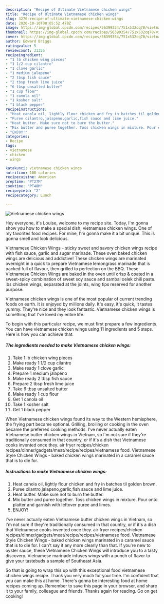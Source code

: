 ```yaml
---
description: "Recipe of Ultimate Vietnamese chicken wings"
title: "Recipe of Ultimate Vietnamese chicken wings"
slug: 3276-recipe-of-ultimate-vietnamese-chicken-wings
date: 2020-10-10T08:05:52.478Z
image: https://img-global.cpcdn.com/recipes/56399354/751x532cq70/vietnamese-chicken-wings-recipe-main-photo.jpg
thumbnail: https://img-global.cpcdn.com/recipes/56399354/751x532cq70/vietnamese-chicken-wings-recipe-main-photo.jpg
cover: https://img-global.cpcdn.com/recipes/56399354/751x532cq70/vietnamese-chicken-wings-recipe-main-photo.jpg
author: Edward Briggs
ratingvalue: 5
reviewcount: 31355
recipeingredient:
- "1 lb chicken wing pieces"
- "1 1/2 cup cilantro"
- "1 clove garlic"
- "1 medium jalapeno"
- "2 tbsp fish sauce"
- "2 tbsp fresh lime juice"
- "6 tbsp unsalted butter"
- "1 cup flour"
- "1 canola oil"
- "1 kosher salt"
- "1 black pepper"
recipeinstructions:
- "Heat canola oil, lightly flour chicken and fry in batches til golden brown."
- "Puree cilantro,jalapeno,garlic,fish sauce and lime juice."
- "Heat butter. Make sure not to burn the butter."
- "Mix butter and puree together. Toss chicken wings in mixture. Pour onto platter and garnish with leftover puree and limes."
- "ENJOY!"
categories:
- Recipe
tags:
- vietnamese
- chicken
- wings

katakunci: vietnamese chicken wings 
nutrition: 108 calories
recipecuisine: American
preptime: "PT27M"
cooktime: "PT48M"
recipeyield: "2"
recipecategory: Lunch

---
```



![Vietnamese chicken wings](https://img-global.cpcdn.com/recipes/56399354/751x532cq70/vietnamese-chicken-wings-recipe-main-photo.jpg)

Hey everyone, it's Louise, welcome to my recipe site. Today, I'm gonna show you how to make a special dish, vietnamese chicken wings. One of my favorites food recipes. For mine, I'm gonna make it a bit unique. This is gonna smell and look delicious.

Vietnamese Chicken Wings - sticky sweet and savory chicken wings recipe with fish sauce, garlic and sugar marinade. These oven baked chicken wings are delicious and addictive! These chicken wings are marinated overnight in a quick to prepare Vietnamese lemongrass marinade that is packed full of flavour, then grilled to perfection on the BBQ. These Vietnamese Chicken Wings are baked in the oven until crisp &amp; coated in a sweet-spicy combination of sweet soy sauce and sambal oelek chili paste. lbs chicken wings, separated at the joints, wing tips reserved for another purpose.

Vietnamese chicken wings is one of the most popular of current trending foods on earth. It is enjoyed by millions daily. It's easy, it's quick, it tastes yummy. They're nice and they look fantastic. Vietnamese chicken wings is something that I've loved my entire life.


To begin with this particular recipe, we must first prepare a few ingredients. You can have vietnamese chicken wings using 11 ingredients and 5 steps. Here is how you can achieve that.

<!--inarticleads1-->

##### The ingredients needed to make Vietnamese chicken wings:

1. Take 1 lb chicken wing pieces
1. Make ready 1 1/2 cup cilantro
1. Make ready 1 clove garlic
1. Prepare 1 medium jalapeno
1. Make ready 2 tbsp fish sauce
1. Prepare 2 tbsp fresh lime juice
1. Take 6 tbsp unsalted butter
1. Make ready 1 cup flour
1. Get 1 canola oil
1. Take 1 kosher salt
1. Get 1 black pepper


When Vietnamese chicken wings found its way to the Western hemisphere, the frying part became optional. Grilling, broiling or cooking in the oven became the preferred cooking methods. I&#39;ve never actually eaten Vietnamese butter chicken wings in Vietnam, so I&#39;m not sure if they&#39;re traditionally consumed in that country, or if it&#39;s a dish that Vietnamese cooks invented once they. air fryer recipes/chicken recipes/dinner/gadgets/meat/recipe/recipes/vietnamese food. Vietnamese Style Chicken Wings - baked chicken wings marinated in a caramel sauce that is to die for. 

<!--inarticleads2-->

##### Instructions to make Vietnamese chicken wings:

1. Heat canola oil, lightly flour chicken and fry in batches til golden brown.
1. Puree cilantro,jalapeno,garlic,fish sauce and lime juice.
1. Heat butter. Make sure not to burn the butter.
1. Mix butter and puree together. Toss chicken wings in mixture. Pour onto platter and garnish with leftover puree and limes.
1. ENJOY!


I&#39;ve never actually eaten Vietnamese butter chicken wings in Vietnam, so I&#39;m not sure if they&#39;re traditionally consumed in that country, or if it&#39;s a dish that Vietnamese cooks invented once they. air fryer recipes/chicken recipes/dinner/gadgets/meat/recipe/recipes/vietnamese food. Vietnamese Style Chicken Wings - baked chicken wings marinated in a caramel sauce that is to die for. I can&#39;t say it any more clearly than that. If you&#39;re new to oyster sauce, these Vietnamese Chicken Wings will introduce you to a tasty discovery. Vietnamese marinade infuses wings with a punch of flavor to give your tastebuds a sample of Southeast Asia. 

So that is going to wrap this up with this exceptional food vietnamese chicken wings recipe. Thank you very much for your time. I'm confident that you can make this at home. There's gonna be interesting food at home recipes coming up. Remember to save this page in your browser, and share it to your family, colleague and friends. Thanks again for reading. Go on get cooking!
